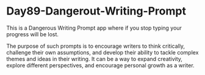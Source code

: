 # Day89-Dangerout-Writing-Prompt
This is a Dangerous Writing Prompt app where if you stop typing your progress will be lost.

The purpose of such prompts is to encourage writers to think critically, challenge their own assumptions, and develop their ability to tackle complex themes and ideas in their writing. It can be a way to expand creativity, explore different perspectives, and encourage personal growth as a writer.


